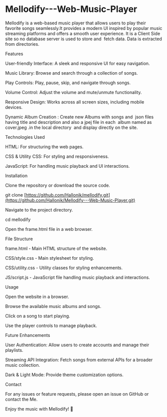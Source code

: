 # Mellodify---Web-Music-Player
Mellodify is a web-based music player that allows users to  play their favorite songs seamlessly.It provides a modern UI inspired by popular music streaming platforms and offers a smooth user experience. It is a Client Side site so no database server is used to store and  fetch data. Data is extracted from directories.

Features

User-friendly Interface: A sleek and responsive UI for easy navigation.

Music Library: Browse and search through a collection of songs.

Play Controls: Play, pause, skip, and navigate through songs.

Volume Control: Adjust the volume and mute/unmute functionality.

Responsive Design: Works across all screen sizes, including mobile devices.

Dynamic Album Creation : Create new Albums with songs and  json files having title and description and also a jpej file in each  album named as cover.jpeg .in the local directory  and display directly on the site.

Technologies Used

HTML: For structuring the web pages.

CSS & Utility CSS: For styling and responsiveness.

JavaScript: For handling music playback and UI interactions.

Installation

Clone the repository or download the source code.

git clone [https://github.com/Hallonik/mellodify.git](https://github.com/Hallonik/Mellodify---Web-Music-Player.git)

Navigate to the project directory.

cd mellodify

Open the frame.html file in a web browser.

File Structure

frame.html - Main HTML structure of the website.

CSS/style.css - Main stylesheet for styling.

CSS/utility.css - Utility classes for styling enhancements.

JS/script.js - JavaScript file handling music playback and interactions.

Usage

Open the website in a browser.

Browse the available music albums and songs.

Click on a song to start playing.

Use the player controls to manage playback.

Future Enhancements

User Authentication: Allow users to create accounts and manage their playlists.

Streaming API Integration: Fetch songs from external APIs for a broader music collection.

Dark & Light Mode: Provide theme customization options.



Contact

For any issues or feature requests, please open an issue on GitHub or contact the Me.

Enjoy the music with Mellodify! 🎵
